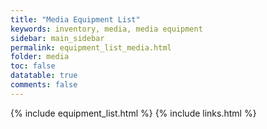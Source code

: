 ```yaml
---
title: "Media Equipment List"
keywords: inventory, media, media equipment
sidebar: main_sidebar
permalink: equipment_list_media.html
folder: media
toc: false
datatable: true
comments: false
---
```


{% include equipment_list.html %}
{% include links.html %}
